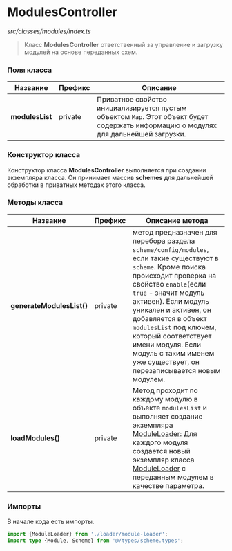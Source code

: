 # ModulesController

_src/classes/modules/index.ts_

> Класс **ModulesController** ответственный за управление и загрузку модулей на основе переданных схем.

### Поля класса

| Название        | Префикс  | Описание                                                                                                                             |
|-----------------|----------|--------------------------------------------------------------------------------------------------------------------------------------|
| **modulesList** | private  | Приватное свойство инициализируется пустым объектом `Map`. Этот объект будет содержать информацию о модулях для дальнейшей загрузки. |

### Конструктор класса

Конструктор класса **ModulesController** выполняется при создании экземпляра класса. Он принимает массив **schemes** для дальнейшей обработки в приватных методах этого класса.

### Методы класса

| Название                  | Префикс  | Описание метода                                                                                                                                                                                                                                                                                                                                                                                    |
|---------------------------|----------|----------------------------------------------------------------------------------------------------------------------------------------------------------------------------------------------------------------------------------------------------------------------------------------------------------------------------------------------------------------------------------------------------|
| **generateModulesList()** | private  | метод предназначен для перебора раздела `scheme/config/modules`, если такие существуют в `scheme`. Кроме поиска происходит проверка на свойство `enable`(если `true` - значит модуль активен). Если модуль уникален и активен, он добавляется в объект `modulesList` под ключем, который соответствует имени модуля. Если модуль с таким именем уже существует, он перезаписывается новым модулем. |
| **loadModules()**         | private  | Метод проходит по каждому модулю в объекте `modulesList` и выполняет создание экземпляра [ModuleLoader](loader/MODULELOADER.md): Для каждого модуля создается новый экземпляр класса [ModuleLoader](loader/MODULELOADER.md) с переданным модулем в качестве параметра.                                                                                                                             |

### Импорты

В начале кода есть импорты.

```ts
import {ModuleLoader} from './loader/module-loader';
import type {Module, Scheme} from '@/types/scheme.types';
```
